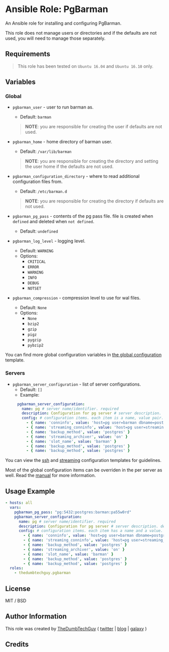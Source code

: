 # Ansible Role: PgBarman

An Ansible role for installing and configuring PgBarman.

This role does not manage users or directories and if the defaults are not used, you will need to manage those separately.

## Requirements

> This role has been tested on `Ubuntu 16.04` and `Ubuntu 16.10` only.

## Variables

### Global

- `pgbarman_user` - user to run barman as.
  - Default: `barman`
  > **NOTE**: you are responsible for creating the user if defaults are not used.

- `pgbarman_home` - home directory of barman user.
  - Default: `/var/lib/barman`
  > **NOTE**: you are responsible for creating the directory and setting the user home if the defaults are not used.

- `pgbarman_configuration_directory` - where to read additional configuration files from.
  - Default: `/etc/barman.d`
  > **NOTE**: you are responsible for creating the directory if defaults are not used.

- `pgbarman_pg_pass` - contents of the pg pass file. file is created when `defined` and deleted when `not defined`.
  - Default: `undefined`

- `pgbarman_log_level` - logging level.
  - Default: `WARNING`
  - Options:
    - `CRITICAL`
    - `ERROR`
    - `WARNING`
    - `INFO`
    - `DEBUG`
    - `NOTSET`

- `pgbarman_compression` - compression level to use for wal files.
  - Default: `None`
  - Options:
    - `None`
    - `bzip2`
    - `gzip`
    - `pigz`
    - `pygzip`
    - `pybzip2`

You can find more global configuration variables in [the global configuration](templates/barman.global.conf.j2) template.

### Servers

- `pgbarman_server_configuration` - list of server configurations.
  - Default: `[]`
  - Example:
  ```yaml
    pgbarman_server_configuration:
      name: pg # server name/identifier. required
      description: Configuration for pg server # server description. default(name)
      config: # configuration items. each item is a name, value pair. required
        - { name: 'conninfo', value: 'host=pg user=barman dbname=postgres' }
        - { name: 'streaming_conninfo', value: 'host=pg user=streaming_barman' }
        - { name: 'backup_method', value: 'postgres' }
        - { name: 'streaming_archiver', value: 'on' }
        - { name: 'slot_name', value: 'barman' }
        - { name: 'backup_method', value: 'postgres' }
        - { name: 'backup_method', value: 'postgres' }
  ```

You can view the [ssh](files/ssh-server-template.conf) and [streaming](files/streaming-server-template.conf) configuration templates for guidelines.

Most of the global configuration items can be overriden in the per server as well. Read the [manual](http://docs.pgbarman.org/) for more information.

## Usage Example

```yaml
- hosts: all
  vars:
    pgbarman_pg_pass: "pg:5432:postgres:barman:pa55w0rd"
    pgbarman_server_configuration:
      name: pg # server name/identifier. required
      description: Configuration for pg server # server description. default('')
      config: # configuration items. each item has a name and a value. required
        - { name: 'conninfo', value: 'host=pg user=barman dbname=postgres' }
        - { name: 'streaming_conninfo', value: 'host=pg user=streaming_barman' }
        - { name: 'backup_method', value: 'postgres' }
        - { name: 'streaming_archiver', value: 'on' }
        - { name: 'slot_name', value: 'barman' }
        - { name: 'backup_method', value: 'postgres' }
        - { name: 'backup_method', value: 'postgres' }
  roles:
    - thedumbtechguy.pgbarman
```


## License

MIT / BSD

## Author Information

This role was created by [TheDumbTechGuy](https://github.com/thedumbtechguy) ( [twitter](https://twitter.com/frostymarvelous) | [blog](https://thedumbtechguy.blogspot.com) | [galaxy](https://galaxy.ansible.com/thedumbtechguy/) )

## Credits

